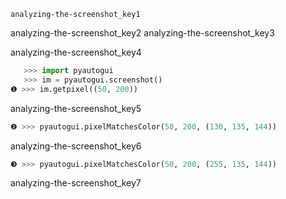 ```ngMeta
analyzing-the-screenshot_key1
```

analyzing-the-screenshot_key2
analyzing-the-screenshot_key3


analyzing-the-screenshot_key4


```python
   >>> import pyautogui
   >>> im = pyautogui.screenshot()
❶ >>> im.getpixel((50, 200))
```
analyzing-the-screenshot_key5
```python
❷ >>> pyautogui.pixelMatchesColor(50, 200, (130, 135, 144))
```
analyzing-the-screenshot_key6
```python
❸ >>> pyautogui.pixelMatchesColor(50, 200, (255, 135, 144))
```
analyzing-the-screenshot_key7
